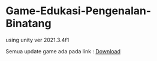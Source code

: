 # Game-Edukasi-Pengenalan-Binatang
using unity ver 2021.3.4f1

Semua update game ada pada link :
[Download](https://play.google.com/store/apps/details?id=com.Mainra.GamePengenalanBinatang)
